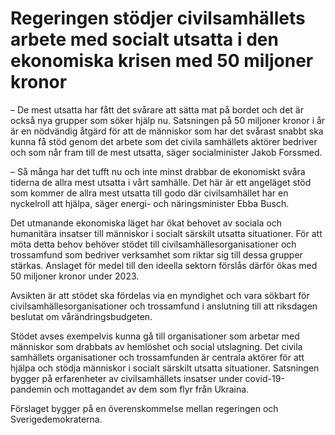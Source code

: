 # Regeringen stödjer civilsamhällets arbete med socialt utsatta i den ekonomiska krisen med 50 miljoner kronor

– De mest utsatta har fått det svårare att sätta mat på bordet och det är också nya grupper som söker hjälp nu. Satsningen på 50 miljoner kronor i år är en nödvändig åtgärd för att de människor som har det svårast snabbt ska kunna få stöd genom det arbete som det civila samhällets aktörer bedriver och som når fram till de mest utsatta, säger socialminister Jakob Forssmed.

– Så många har det tufft nu och inte minst drabbar de ekonomiskt svåra tiderna de allra mest utsatta i vårt samhälle. Det här är ett angeläget stöd som kommer de allra mest utsatta till godo där civilsamhället har en nyckelroll att hjälpa, säger energi\- och näringsminister Ebba Busch.

Det utmanande ekonomiska läget har ökat behovet av sociala och humanitära insatser till människor i socialt särskilt utsatta situationer. För att möta detta behov behöver stödet till civilsamhällesorganisationer och trossamfund som bedriver verksamhet som riktar sig till dessa grupper stärkas. Anslaget för medel till den ideella sektorn förslås därför ökas med 50 miljoner kronor under 2023\.

Avsikten är att stödet ska fördelas via en myndighet och vara sökbart för civilsamhällesorganisationer och trossamfund i anslutning till att riksdagen beslutat om vårändringsbudgeten.

Stödet avses exempelvis kunna gå till organisationer som arbetar med människor som drabbats av hemlöshet och social utslagning. Det civila samhällets organisationer och trossamfunden är centrala aktörer för att hjälpa och stödja människor i socialt särskilt utsatta situationer. Satsningen bygger på erfarenheter av civilsamhällets insatser under covid\-19\-pandemin och mottagandet av dem som flyr från Ukraina.

Förslaget bygger på en överenskommelse mellan regeringen och Sverigedemokraterna.

